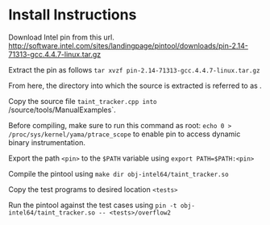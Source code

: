 # Install Instructions

Download Intel pin from this url.
http://software.intel.com/sites/landingpage/pintool/downloads/pin-2.14-71313-gcc.4.4.7-linux.tar.gz

Extract the pin as follows
`tar xvzf pin-2.14-71313-gcc.4.4.7-linux.tar.gz`

From here, the directory into which the source is extracted is referred to as <pin>.

Copy the source file `taint_tracker.cpp into `<pin>/source/tools/ManualExamples`.

Before compiling, make sure to run this command as root: `echo 0 > /proc/sys/kernel/yama/ptrace_scope` to enable pin to access dynamic binary instrumentation.

Export the path `<pin>` to the `$PATH` variable using `export PATH=$PATH:<pin>`

Compile the pintool using `make dir obj-intel64/taint_tracker.so`

Copy the test programs to desired location `<tests>`

Run the pintool against the test cases using `pin -t obj-intel64/taint_tracker.so -- <tests>/overflow2`

